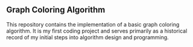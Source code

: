 ## Graph Coloring Algorithm
This repository contains the implementation of a basic graph coloring algorithm. It is my first coding project and serves primarily as a historical record of my initial steps into algorithm design and programming.
